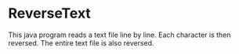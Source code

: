 # ReverseText
This java program reads a text file line by line. Each character is then reversed. The entire text file is also reversed. 
